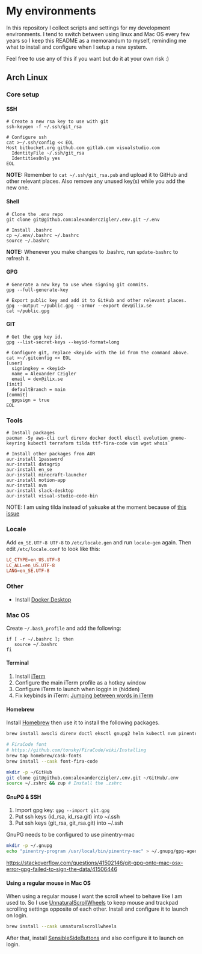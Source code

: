 # My environments

In this repository I collect scripts and settings for my development environments. I tend to switch between using linux and Mac OS every few years so I keep this README as a memorandum to myself, reminding me what to install and configure when I setup a new system.

Feel free to use any of this if you want but do it at your own risk :)

## Arch Linux

### Core setup

#### SSH

```shell
# Create a new rsa key to use with git
ssh-keygen -f ~/.ssh/git_rsa

# Configure ssh
cat >~/.ssh/config << EOL
Host bitbucket.org github.com gitlab.com visualstudio.com
  IdentityFile ~/.ssh/git_rsa
  IdentitiesOnly yes
EOL
```

**NOTE:** Remember to `cat ~/.ssh/git_rsa.pub` and upload it to GitHub and other relevant places. Also remove any unused key(s) while you add the new one.

#### Shell

```shell
# Clone the .env repo
git clone git@github.com:alexanderczigler/.env.git ~/.env

# Install .bashrc
cp ~/.env/.bashrc ~/.bashrc
source ~/.bashrc
```

**NOTE:** Whenever you make changes to .bashrc, run `update-bashrc` to refresh it.

#### GPG

```shell
# Generate a new key to use when signing git commits.
gpg --full-generate-key

# Export public key and add it to GitHub and other relevant places.
gpg --output ~/public.gpg --armor --export dev@ilix.se
cat ~/public.gpg
```

#### GIT

```shell
# Get the gpg key id.
gpg --list-secret-keys --keyid-format=long

# Configure git, replace <keyid> with the id from the command above.
cat >~/.gitconfig << EOL
[user]
  signingkey = <keyid>
  name = Alexander Czigler
  email = dev@ilix.se
[init]
  defaultBranch = main
[commit]
  gpgsign = true
EOL
```

### Tools

```shell
# Install packages
pacman -Sy aws-cli curl direnv docker doctl eksctl evolution gnome-keyring kubectl terraform tilda ttf-fira-code vim wget whois`

# Install other packages from AUR
aur-install 1password
aur-install datagrip
aur-install en_se
aur-install minecraft-launcher
aur-install notion-app
aur-install nvm
aur-install slack-desktop
aur-install visual-studio-code-bin
```

NOTE: I am using tilda instead of yakuake at the moment because of [this issue](https://forum.garudalinux.org/t/w-key-not-working-while-yakuake-active/19259)

### Locale

Add `en_SE.UTF-8 UTF-8` to `/etc/locale.gen` and run `locale-gen` again. Then edit `/etc/locale.conf` to look like this:

```conf
LC_CTYPE=en_US.UTF-8
LC_ALL=en_US.UTF-8
LANG=en_SE.UTF-8
```

### Other

- Install [Docker Desktop](https://docs.docker.com/desktop/linux/install/archlinux/)

### Mac OS

Create `~/.bash_profile` and add the following:

```
if [ -r ~/.bashrc ]; then
   source ~/.bashrc
fi
```

#### Terminal

1. Install [iTerm](https://iterm2.com/)
2. Configure the main iTerm profile as a hotkey window
3. Configure iTerm to launch when loggin in (hidden)
4. Fix keybinds in iTerm: [Jumping between words in iTerm](https://coderwall.com/p/h6yfda/use-and-to-jump-forwards-backwards-words-in-iterm-2-on-os-x)

#### Homebrew

Install [Homebrew](https://brew.sh/) then use it to install the following packages.

```bash
brew install awscli direnv doctl eksctl gnupg2 helm kubectl nvm pinentry-mac watch

# FiraCode font
# https://github.com/tonsky/FiraCode/wiki/Installing
brew tap homebrew/cask-fonts
brew install --cask font-fira-code

mkdir -p ~/GitHub
git clone git@github.com:alexanderczigler/.env.git ~/GitHub/.env
source ~/.zshrc && zup # Install the .zshrc
```

#### GnuPG & SSH

1. Import gpg key: `gpg --import git.gpg`
2. Put ssh keys (id_rsa, id_rsa.git) into ~/.ssh
3. Put ssh keys (git_rsa, git_rsa.git) into ~/.ssh

GnuPG needs to be configured to use pinentry-mac

```bash
mkdir -p ~/.gnupg
echo "pinentry-program /usr/local/bin/pinentry-mac" > ~/.gnupg/gpg-agent.conf
```

https://stackoverflow.com/questions/41502146/git-gpg-onto-mac-osx-error-gpg-failed-to-sign-the-data/41506446

#### Using a regular mouse in Mac OS

When using a regular mouse I want the scroll wheel to behave like I am used to. So I use [UnnaturalScrollWheels](https://github.com/ther0n/UnnaturalScrollWheels) to keep mouse and trackpad scrolling settings opposite of each other. Install and configure it to launch on login.

```bash
brew install --cask unnaturalscrollwheels
```

After that, install [SensibleSideButtons](https://sensible-side-buttons.archagon.net) and also configure it to launch on login.
